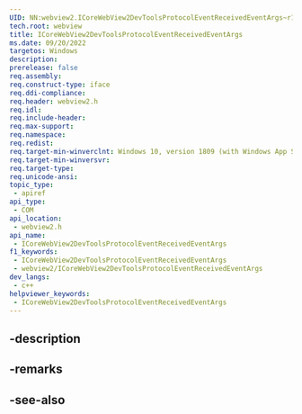 ```yaml
---
UID: NN:webview2.ICoreWebView2DevToolsProtocolEventReceivedEventArgs~r1
tech.root: webview
title: ICoreWebView2DevToolsProtocolEventReceivedEventArgs
ms.date: 09/20/2022
targetos: Windows
description: 
prerelease: false
req.assembly: 
req.construct-type: iface
req.ddi-compliance: 
req.header: webview2.h
req.idl: 
req.include-header: 
req.max-support: 
req.namespace: 
req.redist: 
req.target-min-winverclnt: Windows 10, version 1809 (with Windows App SDK 1.1 or later)
req.target-min-winversvr: 
req.target-type: 
req.unicode-ansi: 
topic_type:
 - apiref
api_type:
 - COM
api_location:
 - webview2.h
api_name:
 - ICoreWebView2DevToolsProtocolEventReceivedEventArgs
f1_keywords:
 - ICoreWebView2DevToolsProtocolEventReceivedEventArgs
 - webview2/ICoreWebView2DevToolsProtocolEventReceivedEventArgs
dev_langs:
 - c++
helpviewer_keywords:
 - ICoreWebView2DevToolsProtocolEventReceivedEventArgs
---
```


## -description

## -remarks

## -see-also

